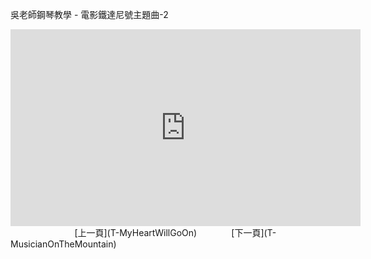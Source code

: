 ﻿---
keywords: 吳老師鋼琴教學 - 電影鐵達尼號主題曲-2
---
吳老師鋼琴教學 - 電影鐵達尼號主題曲-2

<iframe width="560" height="315" src="https://www.youtube.com/embed/iFAfqcv59q4" title="電影鐵達尼號主題曲" frameborder="0" allow="accelerometer; autoplay; clipboard-write; encrypted-media; gyroscope; picture-in-picture; web-share" allowfullscreen></iframe>
&nbsp;&nbsp;&nbsp;&nbsp;&nbsp;&nbsp;&nbsp;&nbsp;&nbsp;&nbsp;&nbsp;&nbsp;
&nbsp;&nbsp;&nbsp;&nbsp;&nbsp;&nbsp;&nbsp;&nbsp;&nbsp;&nbsp;&nbsp;&nbsp;
[上一頁](T-MyHeartWillGoOn)
&nbsp;&nbsp;&nbsp;&nbsp;&nbsp;&nbsp;&nbsp;&nbsp;&nbsp;&nbsp;&nbsp;&nbsp;
[下一頁](T-MusicianOnTheMountain)

<!-- Google tag (gtag.js) -->
<script async src="https://www.googletagmanager.com/gtag/js?id=G-SK366WCHW3"></script>
<script>
  window.dataLayer = window.dataLayer || [];
  function gtag(){dataLayer.push(arguments);}
  gtag('js', new Date());

  gtag('config', 'G-SK366WCHW3');
</script>



